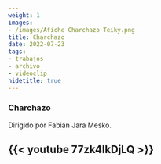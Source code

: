 ```yaml
---
weight: 1
images:
- /images/Afiche Charchazo Teiky.png
title: Charchazo
date: 2022-07-23
tags:
- trabajos
- archivo
- videoclip
hidetitle: true
---
```


### Charchazo
Dirigido por Fabián Jara Mesko.

{{< youtube 77zk4IkDjLQ >}}
---

